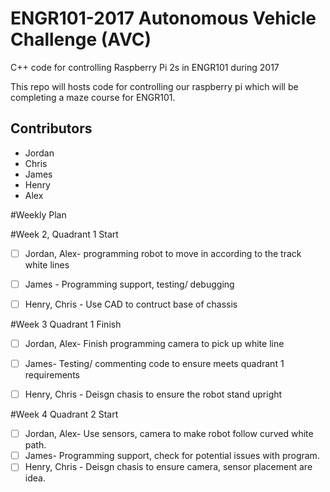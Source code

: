# ENGR101-2017 Autonomous Vehicle Challenge (AVC)

C++ code for controlling Raspberry Pi 2s in ENGR101 during 2017

This repo will hosts code for controlling our raspberry pi which will be completing a maze course for ENGR101.

## Contributors
- Jordan
- Chris
- James
- Henry
- Alex


#Weekly Plan

#Week 2, Quadrant 1 Start 
- [ ] Jordan, Alex- programming robot to move in according to the track white lines
- [ ] James - Programming support, testing/ debugging
- [ ] Henry, Chris - Use CAD to contruct base of chassis


#Week 3 Quadrant 1 Finish 
- [ ] Jordan, Alex- Finish programming camera to pick up white line  
- [ ] James- Testing/ commenting code to ensure meets quadrant 1 requirements
- [ ] Henry, Chris - Deisgn chasis to ensure the robot stand upright


#Week 4 Quadrant 2 Start
- [ ] Jordan, Alex- Use sensors, camera to make robot follow curved white path.
- [ ] James- Programming support, check for potential issues with program. 
- [ ] Henry, Chris - Deisgn chasis to ensure camera, sensor placement are idea.
